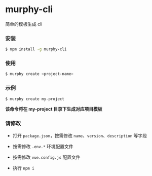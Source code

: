 # murphy-cli

简单的模板生成 cli

### 安装

```bash
$ npm install -g murphy-cli
```

### 使用

```bash
$ murphy create <project-name>
```

### 示例

```bash
$ murphy create my-project
```

**该命令将在 my-project 目录下生成对应项目模板**

### 请修改

- 打开 `package.json`，按需修改 `name`、`version`、`description` 等字段

- 按需修改 `.env.*` 环境配置文件

- 按需修改 `vue.config.js` 配置文件

- 执行 `npm i`

